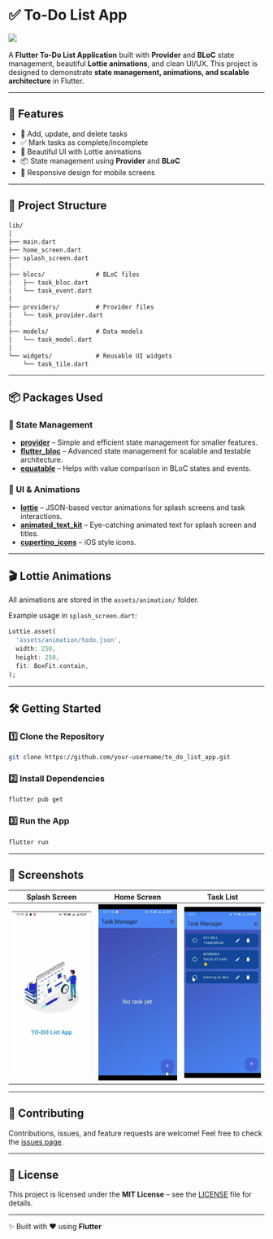 
# ✅ To-Do List App

<img src="https://img.icons8.com/color/96/000000/todo-list.png" width="100" />

A **Flutter To-Do List Application** built with **Provider** and **BLoC** state management, beautiful **Lottie animations**, and clean UI/UX.
This project is designed to demonstrate **state management, animations, and scalable architecture** in Flutter.

---

## 🚀 Features

* 📝 Add, update, and delete tasks
* ✅ Mark tasks as complete/incomplete
* 🎨 Beautiful UI with Lottie animations
* 📦 State management using **Provider** and **BLoC**
* 📱 Responsive design for mobile screens

---

## 📂 Project Structure

```
lib/
│
├── main.dart
├── home_screen.dart
├── splash_screen.dart
│
├── blocs/              # BLoC files
│   ├── task_bloc.dart
│   └── task_event.dart
│
├── providers/          # Provider files
│   └── task_provider.dart
│
├── models/             # Data models
│   └── task_model.dart
│
└── widgets/            # Reusable UI widgets
    └── task_tile.dart
```

---

## 📦 Packages Used

### 🔹 State Management

* **[provider](https://pub.dev/packages/provider)** – Simple and efficient state management for smaller features.
* **[flutter\_bloc](https://pub.dev/packages/flutter_bloc)** – Advanced state management for scalable and testable architecture.
* **[equatable](https://pub.dev/packages/equatable)** – Helps with value comparison in BLoC states and events.

### 🔹 UI & Animations

* **[lottie](https://pub.dev/packages/lottie)** – JSON-based vector animations for splash screens and task interactions.
* **[animated\_text\_kit](https://pub.dev/packages/animated_text_kit)** – Eye-catching animated text for splash screen and titles.
* **[cupertino\_icons](https://pub.dev/packages/cupertino_icons)** – iOS style icons.

---

## 🎬 Lottie Animations

All animations are stored in the `assets/animation/` folder.

Example usage in `splash_screen.dart`:

```dart
Lottie.asset(
  'assets/animation/todo.json',
  width: 250,
  height: 250,
  fit: BoxFit.contain,
);
```

---

## 🛠️ Getting Started

### 1️⃣ Clone the Repository

```bash
git clone https://github.com/your-username/to_do_list_app.git
```

### 2️⃣ Install Dependencies

```bash
flutter pub get
```

### 3️⃣ Run the App

```bash
flutter run
```

---

## 📸 Screenshots

| Splash Screen                                                                                                                                                                                                    | Home Screen                                                                                                                                                                                                      | Task List                                                                                                                                                                                                        |
| ---------------------------------------------------------------------------------------------------------------------------------------------------------------------------------------------------------------- | ---------------------------------------------------------------------------------------------------------------------------------------------------------------------------------------------------------------- | ---------------------------------------------------------------------------------------------------------------------------------------------------------------------------------------------------------------- |
| <img src="https://raw.githubusercontent.com/tehreemamir123/DevelopersHub_internship_project_6/4cc10af112266ad96cb127f6a7434df1ece63cf1/WhatsApp%20Image%202025-09-08%20at%2012.29.08_e8354709.jpg" width="200"/> | <img src="https://raw.githubusercontent.com/tehreemamir123/DevelopersHub_internship_project_6/9ede00961f6b0d0a73dc37bf567616b7e95779d3/WhatsApp%20Image%202025-09-08%20at%2012.35.57_b5ffb433.jpg" width="200"/> | <img src="https://raw.githubusercontent.com/tehreemamir123/DevelopersHub_internship_project_6/9ede00961f6b0d0a73dc37bf567616b7e95779d3/WhatsApp%20Image%202025-09-08%20at%2012.35.56_d26c5ad7.jpg" width="200"/> |

---

## 🤝 Contributing

Contributions, issues, and feature requests are welcome!
Feel free to check the [issues page](https://github.com/your-username/to_do_list_app/issues).

---

## 📄 License

This project is licensed under the **MIT License** – see the [LICENSE](LICENSE) file for details.

---

✨ Built with ❤️ using **Flutter**


